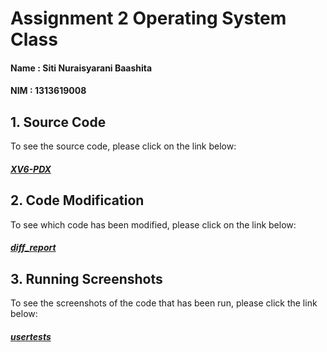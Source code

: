# Assignment 2 Operating System Class

#### Name  : Siti Nuraisyarani Baashita
#### NIM   : 1313619008

## 1. Source Code
To see the source code, please click on the link below:
##### [XV6-PDX](https://github.com/Nia2311/Assignment-1-OS-Class/blob/branch/xv6-pdx.tar.xz)

## 2. Code Modification
To see which code has been modified, please click on the link below:
##### [diff_report](https://github.com/Nia2311/Assignment-1-OS-Class/blob/main/diff_report.pdf)

## 3. Running Screenshots
To see the screenshots of the code that has been run, please click the link below:
##### [usertests](https://github.com/Nia2311/Assignment-1-OS-Class/tree/main/usertests)
